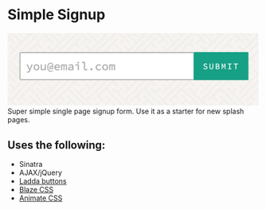 # Simple Signup
![simple signup](https://raw.githubusercontent.com/joelrojo/signup/master/screen.png)
Super simple single page signup form. Use it as a starter for new splash pages.

## Uses the following:
- Sinatra
- AJAX/jQuery
- [Ladda buttons](http://lab.hakim.se/ladda/)
- [Blaze CSS](http://blazecss.com/)
- [Animate CSS](https://daneden.github.io/animate.css/)